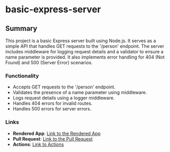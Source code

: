 # basic-express-server
## Summary

This project is a basic Express server built using Node.js. It serves as a simple API that handles GET requests to the '/person' endpoint. The server includes middleware for logging request details and a validator to ensure a name parameter is provided. It also implements error handling for 404 (Not Found) and 500 (Server Error) scenarios.

### Functionality

- Accepts GET requests to the '/person' endpoint.
- Validates the presence of a name parameter using middleware.
- Logs request details using a logger middleware.
- Handles 404 errors for invalid routes.
- Handles 500 errors for server errors.

### Links
- **Rendered App**: [Link to the Rendered App](https://basic-express-server-tadi.onrender.com)
- **Pull Request**: [Link to the Pull Request](https://github.com/NSALAA9/basic-express-server/pulls)
- **Actions**: [Link to Actions](https://github.com/NSALAA9/basic-express-server/actions)


